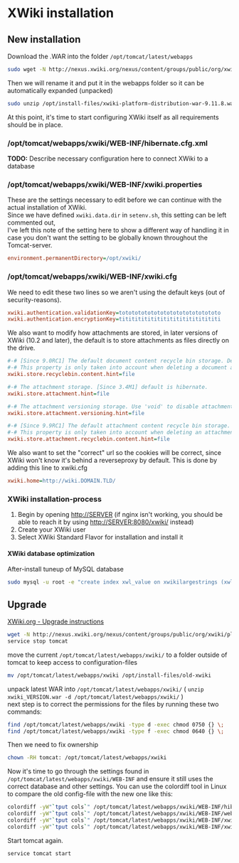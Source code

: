 # XWiki installation

## New installation

Download the .WAR into the folder `/opt/tomcat/latest/webapps`  

```sh
sudo wget -N http://nexus.xwiki.org/nexus/content/groups/public/org/xwiki/platform/xwiki-platform-distribution-war/9.11.8/xwiki-platform-distribution-war-9.11.8.war --directory-prefix=/opt/install-files
```

Then we will rename it and put it in the webapps folder so it can be automatically expanded (unpacked)  

```sh
sudo unzip /opt/install-files/xwiki-platform-distribution-war-9.11.8.war -d /opt/tomcat/latest/webapps/xwiki/
```

At this point, it's time to start configuring XWiki itself as all requirements should be in place.

### /opt/tomcat/webapps/xwiki/WEB-INF/hibernate.cfg.xml

**TODO:** Describe necessary configuration here to connect XWiki to a database

### /opt/tomcat/webapps/xwiki/WEB-INF/xwiki.properties

These are the settings necessary to edit before we can continue with the actual installation of XWiki.  
Since we have defined `xwiki.data.dir` in `setenv.sh`, this setting can be left commented out,  
I've left this note of the setting here to show a different way of handling it in case you don't want the setting to be globally known throughout the Tomcat-server.

```ini
environment.permanentDirectory=/opt/xwiki/
```

### /opt/tomcat/webapps/xwiki/WEB-INF/xwiki.cfg

We need to edit these two lines so we aren't using the default keys (out of security-reasons).

```ini
xwiki.authentication.validationKey=totototototototototototototototo
xwiki.authentication.encryptionKey=titititititititititititititititi
```
  
We also want to modify how attachments are stored, in later versions of XWiki (10.2 and later), the default is to store attachments as files directly on the drive.

```ini
#-# [Since 9.0RC1] The default document content recycle bin storage. Default is hibernate.
#-# This property is only taken into account when deleting a document and has no effect on already deleted documents.
xwiki.store.recyclebin.content.hint=file

#-# The attachment storage. [Since 3.4M1] default is hibernate.
xwiki.store.attachment.hint=file

#-# The attachment versioning storage. Use 'void' to disable attachment versioning. [Since 3.4M1] default is hibernate.
xwiki.store.attachment.versioning.hint=file

#-# [Since 9.9RC1] The default attachment content recycle bin storage. Default is hibernate.
#-# This property is only taken into account when deleting an attachment and has no effect on already deleted documents.
xwiki.store.attachment.recyclebin.content.hint=file
```

We also want to set the "correct" url so the cookies will be correct, since XWiki won't know it's behind a reverseproxy by default. This is done by adding this line to xwiki.cfg

```ini
xwiki.home=http://wiki.DOMAIN.TLD/
```

### XWiki installation-process
  
1. Begin by opening [http://SERVER](http://SERVER) (if nginx isn't working, you should be able to reach it by using [http://SERVER:8080/xwiki/](http://SERVER:8080/xwiki/) instead)  
1. Create your XWiki user
1. Select XWiki Standard Flavor for installation and install it
  
#### XWiki database optimization
  
After-install tuneup of MySQL database

```sh
sudo mysql -u root -e "create index xwl_value on xwikilargestrings (xwl_value(50)); create index xwd_parent on xwikidoc (xwd_parent(50)); create index xwd_class_xml on xwikidoc (xwd_class_xml(20)); create index ase_page_date on  activitystream_events (ase_page, ase_date); create index xda_docid1 on xwikiattrecyclebin (xda_docid); create index ase_param1 on activitystream_events (ase_param1(200)); create index ase_param2 on activitystream_events (ase_param2(200)); create index ase_param3 on activitystream_events (ase_param3(200)); create index ase_param4 on activitystream_events (ase_param4(200)); create index ase_param5 on activitystream_events (ase_param5(200));" xwiki
```

## Upgrade

[XWiki.org - Upgrade instructions](https://www.xwiki.org/xwiki/bin/view/Documentation/AdminGuide/Upgrade)

```sh
wget -N http://nexus.xwiki.org/nexus/content/groups/public/org/xwiki/platform/xwiki-platform-distribution-war/11.10.7/xwiki-platform-distribution-war-11.10.7.war  --directory-prefix=/opt/install-files
service stop tomcat
```

move the current `/opt/tomcat/latest/webapps/xwiki/` to a folder outside of tomcat to keep access to configuration-files  

```sh
mv /opt/tomcat/latest/webapps/xwiki /opt/install-files/old-xwiki
````

unpack latest WAR into `/opt/tomcat/latest/webapps/xwiki/` ( `unzip xwiki_VERSION.war -d /opt/tomcat/latest/webapps/xwiki/` )  
next step is to correct the permissions for the files by running these two commands:

```sh
find /opt/tomcat/latest/webapps/xwiki -type d -exec chmod 0750 {} \;
find /opt/tomcat/latest/webapps/xwiki -type f -exec chmod 0640 {} \;
```

Then we need to fix ownership

```sh
chown -RH tomcat: /opt/tomcat/latest/webapps/xwiki
```

Now it's time to go through the settings found in `/opt/tomcat/latest/webapps/xwiki/WEB-INF` and ensure it still uses the correct database and other settings.
You can use the colordiff tool in Linux to compare the old config-file with the new one like this:

```sh
colordiff -yW"`tput cols`" /opt/tomcat/latest/webapps/xwiki/WEB-INF/hibernate.cfg.xml mv /opt/tomcat/latest/webapps/xwiki /opt/install-files/old-xwiki/WEB-INF/hibernate.cfg.xml | less -R
colordiff -yW"`tput cols`" /opt/tomcat/latest/webapps/xwiki/WEB-INF/web.xml mv /opt/tomcat/latest/webapps/xwiki /opt/install-files/old-xwiki/WEB-INF/web.xml | less -R
colordiff -yW"`tput cols`" /opt/tomcat/latest/webapps/xwiki/WEB-INF/xwiki.cfg mv /opt/tomcat/latest/webapps/xwiki /opt/install-files/old-xwiki/WEB-INF/xwiki.cfg | less -R
colordiff -yW"`tput cols`" /opt/tomcat/latest/webapps/xwiki/WEB-INF/xwiki.properties mv /opt/tomcat/latest/webapps/xwiki /opt/install-files/old-xwiki/WEB-INF/xwiki.properties  | less -R
```

Start tomcat again.

```sh
service tomcat start
```
